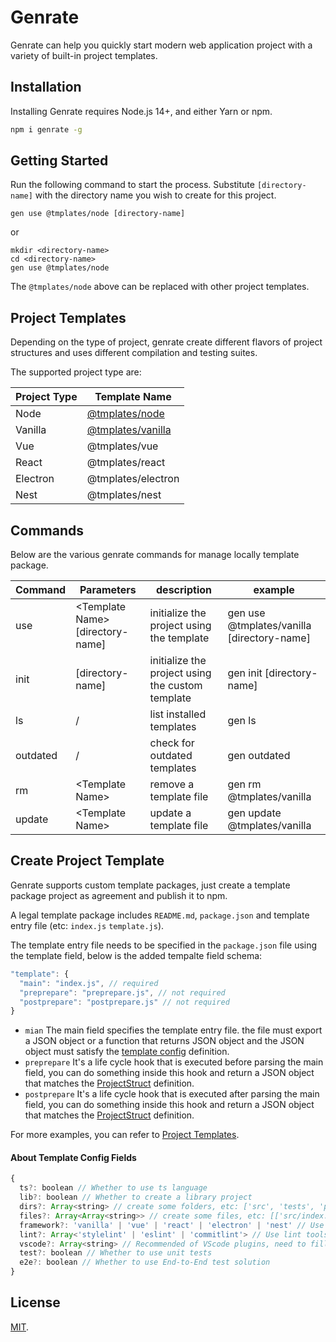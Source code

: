 # Genrate

Genrate can help you quickly start modern web application project with a variety of built-in project templates.

## Installation

Installing Genrate requires Node.js 14+, and either Yarn or npm.

```bash
npm i genrate -g
```

## Getting Started

Run the following command to start the process. Substitute `[directory-name]` with the directory name you wish to create for this project.

```
gen use @tmplates/node [directory-name]
```

or

```
mkdir <directory-name>
cd <directory-name>
gen use @tmplates/node
```

The `@tmplates/node` above can be replaced with other project templates.

## Project Templates

Depending on the type of project, genrate create different flavors of project structures and uses different compilation and testing suites.

The supported project type are:

| Project Type | Template Name                                            |
| ------------ | -------------------------------------------------------- |
| Node         | [@tmplates/node](https://github.com/tmplates/node)       |
| Vanilla      | [@tmplates/vanilla](https://github.com/tmplates/vanilla) |
| Vue          | @tmplates/vue                                            |
| React        | @tmplates/react                                          |
| Electron     | @tmplates/electron                                       |
| Nest         | @tmplates/nest                                           |

## Commands

Below are the various genrate commands for manage locally template package.

| Command  | Parameters                         | description                                      | example                                    |
| -------- | ---------------------------------- | ------------------------------------------------ | ------------------------------------------ |
| use      | \<Template Name\> [directory-name] | initialize the project using the template        | gen use @tmplates/vanilla [directory-name] |
| init     | [directory-name]                   | initialize the project using the custom template | gen init [directory-name]                  |
| ls       | /                                  | list installed templates                         | gen ls                                     |
| outdated | /                                  | check for outdated templates                     | gen outdated                               |
| rm       | \<Template Name\>                  | remove a template file                           | gen rm @tmplates/vanilla                   |
| update   | \<Template Name\>                  | update a template file                           | gen update @tmplates/vanilla               |

## Create Project Template

Genrate supports custom template packages, just create a template package project as agreement and publish it to npm.

A legal template package includes `README.md`, `package.json` and template entry file (etc: `index.js` `template.js`).

The template entry file needs to be specified in the `package.json` file using the template field, below is the added tempalte field schema:

```js
"template": {
  "main": "index.js", // required
  "preprepare": "preprepare.js", // not required
  "postprepare": "postprepare.js" // not required
}
```

- `mian` The main field specifies the template entry file. the file must export a JSON object or a function that returns JSON object and the JSON object must satisfy the [template config](#about-template-config) definition.
- `preprepare` It's a life cycle hook that is executed before parsing the main field, you can do something inside this hook and return a JSON object that matches the [ProjectStruct](https://github.com/2046/genrate/blob/main/types/index.d.ts#L34-L39) definition.
- `postprepare` It's a life cycle hook that is executed after parsing the main field, you can do something inside this hook and return a JSON object that matches the [ProjectStruct](https://github.com/2046/genrate/blob/main/types/index.d.ts#L34-L39) definition.

For more examples, you can refer to [Project Templates](#project-templates).

#### About Template Config Fields

```js
{
  ts?: boolean // Whether to use ts language
  lib?: boolean // Whether to create a library project
  dirs?: Array<string> // create some folders, etc: ['src', 'tests', 'plugins']
  files?: Array<Array<string>> // create some files, etc: [['src/index.ts', ''], ['test/index.spce.js', '']]
  framework?: 'vanilla' | 'vue' | 'react' | 'electron' | 'nest' // Use a web framework, vanilla indicates that no framework is used
  lint?: Array<'stylelint' | 'eslint' | 'commitlint'> // Use lint tools, support stylelint, eslint and commitlint, Where stylelint used to unify code styles
  vscode?: Array<string> // Recommended of VScode plugins, need to fill in plugin ID, etc: ['vue.volar', 'mikestead.dotenv']
  test?: boolean // Whether to use unit tests
  e2e?: boolean // Whether to use End-to-End test solution
}
```

## License

[MIT](LICENSE).
